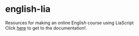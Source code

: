 # english-lia
Resources for making an online English course using LiaScript  
Click [here](./documentation/index.html) to get to the documentation!.


